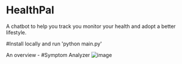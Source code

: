 # HealthPal
A chatbot to help you track you monitor your health and adopt a better lifestyle.

#Install locally and run 'python main.py'

An overview - #Symptom Analyzer
![image](https://user-images.githubusercontent.com/75614134/216565853-4cf8c587-8955-4c23-bbb8-1b306eb511ca.png)
